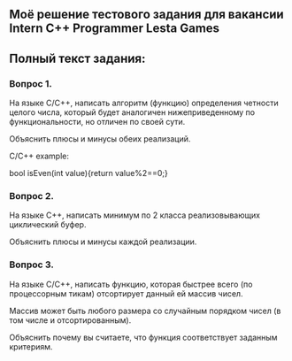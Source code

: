 ## Моё решение тестового задания для вакансии Intern C++ Programmer Lesta Games

## Полный текст задания:
### Вопрос 1.

На языке С/С++, написать алгоритм (функцию) определения четности целого числа, который будет аналогичен нижеприведенному по функциональности, но отличен по своей сути.

Объяснить плюсы и минусы обеих реализаций.

C/C++ example:

bool isEven(int value){return value%2==0;}

### Вопрос 2. 

На языке С++, написать минимум по 2 класса реализовывающих циклический буфер.

Объяснить плюсы и минусы каждой реализации.

### Вопрос 3. 

На языке С/С++, написать функцию, которая быстрее всего (по процессорным тикам) отсортирует данный ей массив чисел.

Массив может быть любого размера со случайным порядком чисел (в том числе и отсортированным).

Объяснить почему вы считаете, что функция соответствует заданным критериям.
